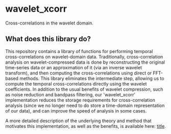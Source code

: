 # wavelet_xcorr
Cross-correlations in the wavelet domain.

## What does this library do?

This repository contains a library of functions for performing temporal cross-correlations on wavelet-domain data. Traditionally, cross-correlation analysis on wavelet-compressed data is done by reconstructing the original time-series data or an approximation of it (via an inverse wavelet transform), and then computing the cross-correlations using direct or FFT-based methods. This library eliminates the intermediate step, allowing us to compute the temporal cross-correlations directly using the wavelet coefficients. In addition to the usual benefits of wavelet compression, such as noise reduction and bandpass filtering, our 'wavelet_xcorr' implementation reduces the storage requirements for cross-correlation analysis (since we no longer need to do store a time-domain representation of our data), and can improve the speed of analysis in some cases.

A more detailed description of the underlying theory and method that motivates this implementation, as well as the benefits, is available here: [title](https://vtechworks.lib.vt.edu/handle/10919/103864).

